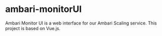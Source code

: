 # ambari-monitorUI

Ambari Monitor UI is a web interface for our Ambari Scaling service. This project is based on Vue.js. 
